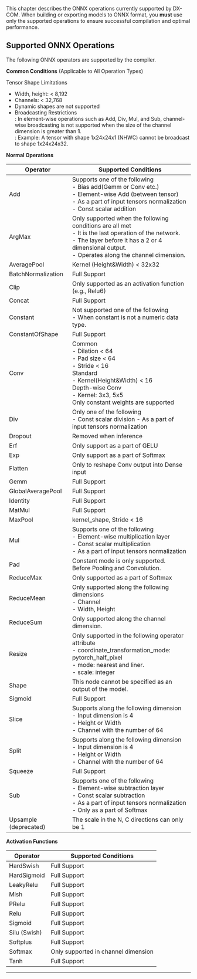 This chapter describes the ONNX operations currently supported by DX-COM.
When building or exporting models to ONNX format, you **must** use only the supported operations to ensure successful compilation and optimal performance.

## Supported ONNX Operations
The following ONNX operators are supported by the compiler.

**Common Conditions** (Applicable to All Operation Types)  

Tensor Shape Limitations  

- Width, height: < 8,192  
- Channels:  < 32,768  
- Dynamic shapes are not supported  
- Broadcasting Restrictions  
  : In element-wise operations such as Add, Div, Mul, and Sub, channel-wise broadcasting is not supported when the size of the channel dimension is  greater than **1**.  
  : Example: A tensor with shape 1x24x24x1 (NHWC) cannot be broadcast to shape 1x24x24x32.

**Normal Operations**  

| **Operator**        | **Supported Conditions**                            |
|---------------------|-----------------------------------------------------|
| Add                 | Supports one of the following <br> - Bias add(Gemm or Conv etc.) <br> - Element-wise Add (between tensor) <br> - As a part of input tensors normalization <br> - Const scalar addition |
| ArgMax              | Only supported when the following conditions are all met <br> - It is the last operation of the network. <br> - The layer before it has a 2 or 4 dimensional output. <br> - Operates along the channel dimension.  |
| AveragePool         | Kernel (Height&Width) < 32x32  |
| BatchNormalization  | Full Support  |
| Clip                | Only supported as an activation function (e.g., Relu6)   |
| Concat              | Full Support   |
| Constant            | Not supported one of the following <br> - When constant is not a numeric data type.  |
| ConstantOfShape     | Full Support  |
| Conv                | Common <br>  - Dilation < 64 <br>  - Pad size < 64 <br>  - Stride < 16 <br> Standard <br>  - Kernel(Height&Width) < 16 <br> Depth-wise Conv <br>  - Kernel: 3x3, 5x5 <br> Only constant weights are supported  |
| Div                 | Only one of the following <br> - Const scalar division - As a part of input tensors normalization |
| Dropout             | Removed when inference  |
| Erf                 | Only support as a part of GELU  |
| Exp                 | Only support as a part of Softmax  |
| Flatten             | Only to reshape Conv output into Dense input  |
| Gemm                | Full Support   |
| GlobalAveragePool   | Full Support   |
| Identity            | Full Support   |
| MatMul              | Full Support   |
| MaxPool             | kernel_shape, Stride < 16   |
| Mul                 | Supports one of the following <br> - Element-wise multiplication layer <br> - Const scalar multiplication <br> - As a part of input tensors normalization  |
| Pad                 | Constant mode is only supported. <br>  Before Pooling and Convolution. |
| ReduceMax           | Only supported as a part of Softmax  |
| ReduceMean          | Only supported along the following dimensions <br> - Channel <br> - Width, Height  |
| ReduceSum           | Only supported along the channel dimension.  |
| Resize              | Only supported in the following operator attribute <br> - coordinate_transformation_mode: pytorch_half_pixel <br> - mode: nearest and liner. <br> - scale: integer  |
| Shape               | This node cannot be specified as an output of the model.  |
| Sigmoid             | Full Support  |
| Slice               | Supports along the following dimension <br> - Input dimension is 4 <br> - Height or Width <br> - Channel with the number of 64   |
| Split               | Supports along the following dimension <br> - Input dimension is 4 <br> - Height or Width <br> - Channel with the number of 64   |
| Squeeze             | Full Support  |
| Sub                | Supports one of the following <br> - Element-wise subtraction layer <br> - Const scalar subtraction <br> - As a part of input tensors normalization <br> - Only as a part of Softmax  |
| Upsample (deprecated) | The scale in the N, C directions can only be 1  |

**Activation Functions**  

| **Operator**     | **Supported Conditions**                            |
|------------------|-----------------------------------------------------|
| HardSwish        | Full Support  |
| HardSigmoid      | Full Support  |
| LeakyRelu        | Full Support  |
| Mish             | Full Support  |
| PRelu            | Full Support  |
| Relu             | Full Support  |
| Sigmoid          | Full Support  |
| Silu (Swish)     | Full Support  |
| Softplus         | Full Support  |
| Softmax          | Only supported in channel dimension  |
| Tanh             | Full Support  |

---
